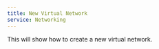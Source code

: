 ```yaml
---
title: New Virtual Network
service: Networking
---
```

This will show how to create a new virtual network.